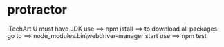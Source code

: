 # protractor
iTechArt 
U must have JDK
use ==> npm istall ==> to download all packages
go to  ==> node_modules\.bin\webdriver-manager start 
use ==> npm test
